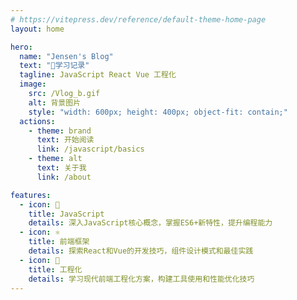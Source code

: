 ```yaml
---
# https://vitepress.dev/reference/default-theme-home-page
layout: home

hero:
  name: "Jensen's Blog"
  text: "📝学习记录"
  tagline: JavaScript React Vue 工程化
  image:
    src: /Vlog_b.gif
    alt: 背景图片
    style: "width: 600px; height: 400px; object-fit: contain;"
  actions:
    - theme: brand
      text: 开始阅读
      link: /javascript/basics
    - theme: alt
      text: 关于我
      link: /about

features:
  - icon: 🚀
    title: JavaScript
    details: 深入JavaScript核心概念，掌握ES6+新特性，提升编程能力
  - icon: ⚛️
    title: 前端框架
    details: 探索React和Vue的开发技巧，组件设计模式和最佳实践
  - icon: 🔧
    title: 工程化
    details: 学习现代前端工程化方案，构建工具使用和性能优化技巧
---
```


